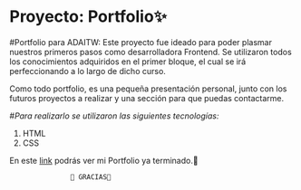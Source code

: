 # Proyecto: Portfolio✨

#Portfolio para ADAITW:
Este proyecto fue ideado para poder plasmar nuestros primeros pasos como desarrolladora Frontend. Se utilizaron todos los conocimientos adquiridos en el primer bloque, el cual se irá perfeccionando a lo largo de dicho curso.

Como todo portfolio, es una pequeña presentación personal, junto con los futuros proyectos a realizar y una sección para que puedas contactarme.

#_Para realizarlo se utilizaron las siguientes tecnologías:_ 
1. HTML
2. CSS

En este [link](https://agustinahuser13.github.io/NewPortfolio/) podrás ver mi Portfolio ya terminado.🌟


                   🌺 GRACIAS🌺